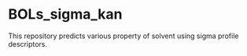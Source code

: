 # BOLs_sigma_kan
This repository predicts various property of solvent using sigma profile descriptors.
